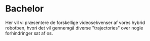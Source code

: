 # Bachelor

Her vil vi præsentere de forskellige videosekvenser af vores hybrid robotben, hvori det vil gennemgå diverse "trajectories" over nogle forhindringer sat af os.
